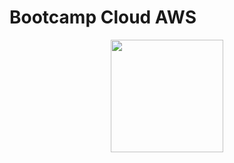 # Bootcamp Cloud AWS

<p align="center">
<img width= "180" height="180"
src="https://user-images.githubusercontent.com/11274857/227051754-ba02d5bd-37bd-458c-8e53-246d457a6e80.png" />
</p>


